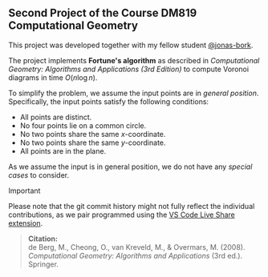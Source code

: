 ## Second Project of the Course DM819 Computational Geometry

This project was developed together with my fellow student [@jonas-bork](https://github.com/jonas-bork).

The project implements **Fortune's algorithm** as described in *Computational Geometry: Algorithms and Applications (3rd Edition)* to compute Voronoi diagrams in time $O(n \log n)$.

To simplify the problem, we assume the input points are in *general position*. Specifically, the input points satisfy the following conditions:

- All points are distinct.
- No four points lie on a common circle.
- No two points share the same $x$-coordinate.
- No two points share the same $y$-coordinate.
- All points are in the plane.

As we assume the input is in general position, we do not have any *special cases* to consider.

> [!IMPORTANT]
> Please note that the git commit history might not fully reflect the individual contributions, as we pair programmed using the [VS Code Live Share extension](https://marketplace.visualstudio.com/items/?itemName=MS-vsliveshare.vsliveshare).


> **Citation:**  
> de Berg, M., Cheong, O., van Kreveld, M., & Overmars, M. (2008). *Computational Geometry: Algorithms and Applications* (3rd ed.). Springer.

